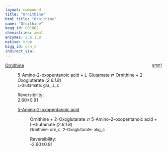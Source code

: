 ```yaml
---
layout: compound
title: "Ornithine"
html_title: "Ornithine"
name: "Ornithine"
kegg_id: C01602
chemistries: amn1
enzymes: 2.6.1.8
native: true
bigg_id: orn_c
indirect_via: 
---
```

<dl><dt class='rs-product'><a href='/compounds/C01602' class='link-dark' data-bs-toggle='tooltip' data-bs-html='true' data-bs-title='KEGG: C01602'>Ornithine</a><span style='float: right; max-width: 40%'><a href='/chemistries/amn1' class='link-dark opacity-50' style='font-size: small; word-wrap: anywhere;'>amn1</a></span></dt><dd><p>5-Amino-2-oxopentanoic acid + L-Glutamate &#8644; Ornithine + 2-Oxoglutarate (<i>2.6.1.8</i>)<br /><span style='font-size: small;'><span data-bs-toggle='tooltip' data-bs-html='true' data-bs-title='KEGG: C00025'>L-Glutamate</span>: glu__L_c</span><br /><div class="reversibility_info">Reversibility: <div class="progress"><div class="progress-bar bg-success" role="progressbar" style="width: 0%" aria-valuenow="0" aria-valuemin="0" aria-valuemax="100"></div></div><span>2.60&plusmn;0.91</span><div class="progress"><div class="progress-bar bg-danger" role="progressbar" style="width: 26.04%" aria-valuenow="2.6038253163391087" aria-valuemin="0" aria-valuemax="10"></div><div class="progress-bar bg-warning" role="progressbar" style="width: 9.15%" aria-valuenow="2.6038253163391087" aria-valuemin="0" aria-valuemax="10"></div></div></div></p><dl><dt><a href='/compounds/C01110' class='link-dark' data-bs-toggle='tooltip' data-bs-html='true' data-bs-title='KEGG: C01110'>5-Amino-2-oxopentanoic acid</a><span style='float: right; max-width: 40%'><a href='/chemistries/None' class='link-dark opacity-50' style='font-size: small; word-wrap: anywhere;'></a></span></dt><dd><p>Ornithine + 2-Oxoglutarate &#8644; 5-Amino-2-oxopentanoic acid + L-Glutamate (<i>2.6.1.8</i>)<br /><span style='font-size: small;'><span data-bs-toggle='tooltip' data-bs-html='true' data-bs-title='KEGG: C01602'>Ornithine</span>: orn_c, <span data-bs-toggle='tooltip' data-bs-html='true' data-bs-title='KEGG: C00026'>2-Oxoglutarate</span>: akg_c</span><br /><div class="reversibility_info">Reversibility: <div class="progress" style="flex-direction: row-reverse;"><div class="progress-bar bg-success" role="progressbar" style="width: 26.04%" aria-valuenow="-2.6038253163391203" aria-valuemin="0" aria-valuemax="10"></div><div class="progress-bar bg-warning" role="progressbar" style="width: 9.15%" aria-valuenow="-2.6038253163391203" aria-valuemin="0" aria-valuemax="10"></div></div><span>-2.60&plusmn;0.91</span><div class="progress"><div class="progress-bar bg-danger" role="progressbar" style="width: 0%" aria-valuenow="-2.6038253163391203" aria-valuemin="0" aria-valuemax="10"></div></div></div></p><dl></dl></dd></dl></dd></dl>